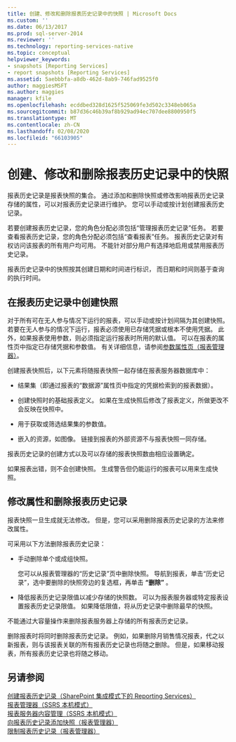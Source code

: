 ```yaml
---
title: 创建、修改和删除报表历史记录中的快照 | Microsoft Docs
ms.custom: ''
ms.date: 06/13/2017
ms.prod: sql-server-2014
ms.reviewer: ''
ms.technology: reporting-services-native
ms.topic: conceptual
helpviewer_keywords:
- snapshots [Reporting Services]
- report snapshots [Reporting Services]
ms.assetid: 5aebbbfa-a8db-462d-8ab9-746fad9525f0
author: maggiesMSFT
ms.author: maggies
manager: kfile
ms.openlocfilehash: ecddbed328d1625f525069fe3d502c3348eb065a
ms.sourcegitcommit: b87d36c46b39af8b929ad94ec707dee8800950f5
ms.translationtype: MT
ms.contentlocale: zh-CN
ms.lasthandoff: 02/08/2020
ms.locfileid: "66103905"
---
```

# <a name="create-modify-and-delete-snapshots-in-report-history"></a>创建、修改和删除报表历史记录中的快照
  报表历史记录是报表快照的集合。 通过添加和删除快照或修改影响报表历史记录存储的属性，可以对报表历史记录进行维护。 您可以手动或按计划创建报表历史记录。  
  
 若要创建报表历史记录，您的角色分配必须包括“管理报表历史记录”任务。 若要查看报表历史记录，您的角色分配必须包括“查看报表”任务。 报表历史记录对有权访问该报表的所有用户均可用。 不能针对部分用户有选择地启用或禁用报表历史记录。  
  
 报表历史记录中的快照按其创建日期和时间进行标识， 而日期和时间则基于查询的执行时间。  
  
## <a name="creating-snapshots-in-report-history"></a>在报表历史记录中创建快照  
 对于所有可在无人参与情况下运行的报表，可以手动或按计划间隔为其创建快照。 若要在无人参与的情况下运行，报表必须使用已存储凭据或根本不使用凭据。 此外，如果报表使用参数，则必须指定运行报表时所用的默认值。 可以在报表的属性页中指定已存储凭据和参数值。 有关详细信息，请参阅[参数属性页（报表管理器）](../parameters-properties-page-report-manager.md)。  
  
 创建报表快照后，以下元素将随报表快照一起存储在报表服务器数据库中：  
  
-   结果集（即通过报表的“数据源”属性页中指定的凭据检索到的报表数据）。  
  
-   创建快照时的基础报表定义。 如果在生成快照后修改了报表定义，所做更改不会反映在快照中。  
  
-   用于获取或筛选结果集的参数值。  
  
-   嵌入的资源，如图像。 链接到报表的外部资源不与报表快照一同存储。  
  
 报表历史记录的创建方式以及可以存储的报表快照数由相应设置确定。  
  
 如果报表出错，则不会创建快照。 生成警告但仍能运行的报表可以用来生成快照。  
  
## <a name="modifying-properties-and-deleting-report-history"></a>修改属性和删除报表历史记录  
 报表快照一旦生成就无法修改。 但是，您可以采用删除报表历史记录的方法来修改属性。  
  
 可采用以下方法删除报表历史记录：  
  
-   手动删除单个或成组快照。  
  
     您可以从报表管理器的“历史记录”页中删除快照。 导航到报表，单击“历史记录”，选中要删除的快照旁边的复选框，再单击 **“删除”** 。  
  
-   降低报表历史记录限值以减少存储的快照数。 可以为报表服务器或特定报表设置报表历史记录限值。 如果降低限值，将从历史记录中删除最早的快照。  
  
 不能通过大容量操作来删除报表服务器上存储的所有报表历史记录。  
  
 删除报表时将同时删除报表历史记录。 例如，如果删除月销售情况报表，代之以新报表，则与该报表关联的所有报表历史记录也将随之删除。 但是，如果移动报表，所有报表历史记录也将随之移动。  
  
## <a name="see-also"></a>另请参阅  
 [创建报表历史记录（SharePoint 集成模式下的 Reporting Services）](create-report-history-reporting-services-in-sharepoint-integrated-mode.md)   
 [报表管理器（SSRS 本机模式）](../report-manager-ssrs-native-mode.md)   
 [报表服务器内容管理（SSRS 本机模式）](report-server-content-management-ssrs-native-mode.md)   
 [向报表历史记录添加快照（报表管理器）](add-a-snapshot-to-report-history-report-manager.md)   
 [限制报表历史记录（报表管理器）](../reports/limit-report-history-report-manager.md)  
  
  

